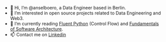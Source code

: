 - 👋 Hi, I’m @anselboero, a Data Engineer based in Berlin.
- 👀 I’m interested in open source projects related to Data Engineering and Web3.
- 🌱 I’m currently reading [Fluent Python](https://www.amazon.com/Fluent-Python-Luciano-Ramalho-ebook/dp/B09WZJMMJP/ref=pd_sbs_sccl_1_5/133-3045390-4689302?pd_rd_w=0vcnY&content-id=amzn1.sym.3676f086-9496-4fd7-8490-77cf7f43f846&pf_rd_p=3676f086-9496-4fd7-8490-77cf7f43f846&pf_rd_r=ZXN9VHYYBNJFQ78TSF9C&pd_rd_wg=aoQYB&pd_rd_r=28b777b9-9ed5-476e-9d54-6504e9d276ed&pd_rd_i=B09WZJMMJP&psc=1)
(Control Flow) and  [Fundamentals of Software Architecture](https://www.amazon.com/Fundamentals-Software-Architecture-Engineering-Approach-ebook/dp/B0849MPK73/ref=sr_1_1?keywords=software+architecture&qid=1658334574&s=digital-text&sprefix=software+archite%2Cdigital-text%2C172&sr=1-1). 
- 📫 Contact me on [Linkedin](https://www.linkedin.com/in/ansel-boero-9412449b/)

